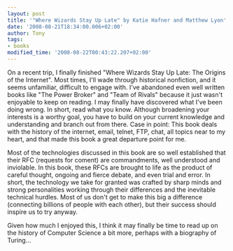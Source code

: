 ```yaml
---
layout: post
title: '"Where Wizards Stay Up Late" by Katie Hafner and Matthew Lyon'
date: '2008-08-21T18:34:00.006+02:00'
author: Tony
tags:
- books
modified_time: '2008-08-22T00:43:22.207+02:00'
---
```


On a recent trip, I finally finished "Where Wizards Stay Up Late: The Origins of
the Internet". Most times, I'll wade through historical nonfiction, and it
seems unfamiliar, difficult to engage with. I've abandoned even well written
books like "The Power Broker" and "Team of Rivals" because it just wasn't
enjoyable to keep on reading. I may finally have discovered what I've been
doing wrong. In short, read what you know. Although broadening your interests
is a worthy goal, you have to build on your current knowledge and understanding
and branch out from there. Case in point:  This book deals with the history of
the internet, email, telnet, FTP, chat, all topics near to my heart, and that
made this book a great departure point for me.

Most of the technologies discussed in this book are so well established that
their RFC (requests for coment) are commandments, well understood and
inviolable. In this book, these RFCs are brought to life as the product of
careful thought, ongoing and fierce debate, and even trial and error. In short,
the technology we take for granted was crafted by sharp minds and strong
personalities working through their differences and the inevitable technical
hurdles. Most of us don't get to make this big a difference (connecting
billions of people with each other), but their success should inspire us to try
anyway.

Given how much I enjoyed this, I think it may finally be time to read up on the
history of Computer Science a bit more, perhaps with a biography of Turing...